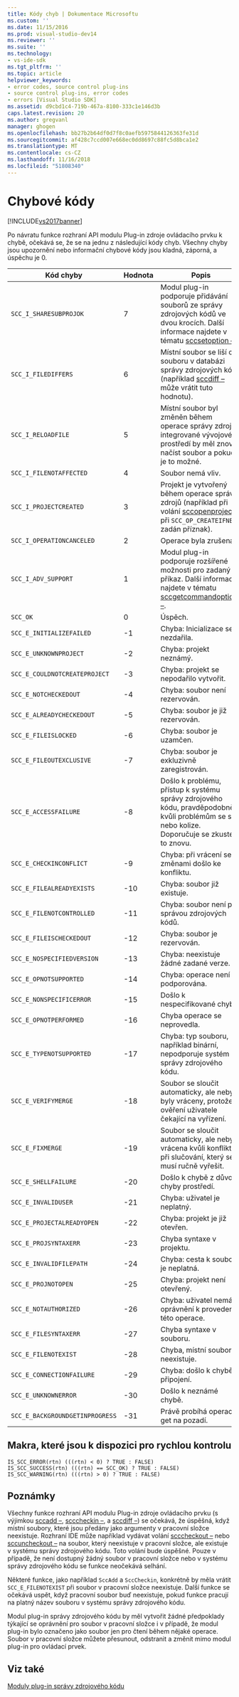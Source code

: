 ```yaml
---
title: Kódy chyb | Dokumentace Microsoftu
ms.custom: ''
ms.date: 11/15/2016
ms.prod: visual-studio-dev14
ms.reviewer: ''
ms.suite: ''
ms.technology:
- vs-ide-sdk
ms.tgt_pltfrm: ''
ms.topic: article
helpviewer_keywords:
- error codes, source control plug-ins
- source control plug-ins, error codes
- errors [Visual Studio SDK]
ms.assetid: d9cbd1c4-719b-467a-8100-333c1e146d3b
caps.latest.revision: 20
ms.author: gregvanl
manager: ghogen
ms.openlocfilehash: bb27b2b64df0d7f8c0aefb5975844126363fe31d
ms.sourcegitcommit: af428c7ccd007e668ec0dd8697c88fc5d8bca1e2
ms.translationtype: MT
ms.contentlocale: cs-CZ
ms.lasthandoff: 11/16/2018
ms.locfileid: "51808340"
---
```

# <a name="error-codes"></a>Chybové kódy
[!INCLUDE[vs2017banner](../includes/vs2017banner.md)]

Po návratu funkce rozhraní API modulu Plug-in zdroje ovládacího prvku k chybě, očekává se, že se na jednu z následující kódy chyb. Všechny chyby jsou upozornění nebo informační chybové kódy jsou kladná, záporná, a úspěchu je 0.  
  
|Kód chyby|Hodnota|Popis|  
|----------------|-----------|-----------------|  
|`SCC_I_SHARESUBPROJOK`|7|Modul plug-in podporuje přidávání souborů ze správy zdrojových kódů ve dvou krocích. Další informace najdete v tématu [sccsetoption –](../extensibility/sccsetoption-function.md).|  
|`SCC_I_FILEDIFFERS`|6|Místní soubor se liší od souboru v databázi správy zdrojových kódů (například [sccdiff –](../extensibility/sccdiff-function.md) může vrátit tuto hodnotu).|  
|`SCC_I_RELOADFILE`|5|Místní soubor byl změněn během operace správy zdrojů; integrované vývojové prostředí by měl znovu načíst soubor a pokud je to možné.|  
|`SCC_I_FILENOTAFFECTED`|4|Soubor nemá vliv.|  
|`SCC_I_PROJECTCREATED`|3|Projekt je vytvořený během operace správy zdrojů (například při volání [sccopenproject –](../extensibility/sccopenproject-function.md) při `SCC_OP_CREATEIFNEW` zadán příznak).|  
|`SCC_I_OPERATIONCANCELED`|2|Operace byla zrušena.|  
|`SCC_I_ADV_SUPPORT`|1|Modul plug-in podporuje rozšířené možnosti pro zadaný příkaz. Další informace najdete v tématu [sccgetcommandoptions –](../extensibility/sccgetcommandoptions-function.md).|  
|`SCC_OK`|0|Úspěch.|  
|`SCC_E_INITIALIZEFAILED`|-1|Chyba: Inicializace se nezdařila.|  
|`SCC_E_UNKNOWNPROJECT`|-2|Chyba: projekt neznámý.|  
|`SCC_E_COULDNOTCREATEPROJECT`|-3|Chyba: projekt se nepodařilo vytvořit.|  
|`SCC_E_NOTCHECKEDOUT`|-4|Chyba: soubor není rezervován.|  
|`SCC_E_ALREADYCHECKEDOUT`|-5|Chyba: soubor je již rezervován.|  
|`SCC_E_FILEISLOCKED`|-6|Chyba: soubor je uzamčen.|  
|`SCC_E_FILEOUTEXCLUSIVE`|-7|Chyba: soubor je exkluzivně zaregistrován.|  
|`SCC_E_ACCESSFAILURE`|-8|Došlo k problému, přístup k systému správy zdrojového kódu, pravděpodobně kvůli problémům se síti nebo kolize. Doporučuje se zkuste to znovu.|  
|`SCC_E_CHECKINCONFLICT`|-9|Chyba: při vrácení se změnami došlo ke konfliktu.|  
|`SCC_E_FILEALREADYEXISTS`|-10|Chyba: soubor již existuje.|  
|`SCC_E_FILENOTCONTROLLED`|-11|Chyba: soubor není pod správou zdrojových kódů.|  
|`SCC_E_FILEISCHECKEDOUT`|-12|Chyba: soubor je rezervován.|  
|`SCC_E_NOSPECIFIEDVERSION`|-13|Chyba: neexistuje žádné zadané verze.|  
|`SCC_E_OPNOTSUPPORTED`|-14|Chyba: operace není podporována.|  
|`SCC_E_NONSPECIFICERROR`|-15|Došlo k nespecifikované chybě.|  
|`SCC_E_OPNOTPERFORMED`|-16|Chyba operace se neprovedla.|  
|`SCC_E_TYPENOTSUPPORTED`|-17|Chyba: typ souboru, například binární, nepodporuje systém správy zdrojového kódu.|  
|`SCC_E_VERIFYMERGE`|-18|Soubor se sloučit automaticky, ale nebyla byly vráceny, protože je ověření uživatele čekající na vyřízení.|  
|`SCC_E_FIXMERGE`|-19|Soubor se sloučit automaticky, ale nebyla vrácena kvůli konfliktu při slučování, který se musí ručně vyřešit.|  
|`SCC_E_SHELLFAILURE`|-20|Došlo k chybě z důvodu chyby prostředí.|  
|`SCC_E_INVALIDUSER`|-21|Chyba: uživatel je neplatný.|  
|`SCC_E_PROJECTALREADYOPEN`|-22|Chyba: projekt je již otevřen.|  
|`SCC_E_PROJSYNTAXERR`|-23|Chyba syntaxe v projektu.|  
|`SCC_E_INVALIDFILEPATH`|-24|Chyba: cesta k souboru je neplatná.|  
|`SCC_E_PROJNOTOPEN`|-25|Chyba: projekt není otevřený.|  
|`SCC_E_NOTAUTHORIZED`|-26|Chyba: uživatel nemá oprávnění k provedení této operace.|  
|`SCC_E_FILESYNTAXERR`|-27|Chyba syntaxe v souboru.|  
|`SCC_E_FILENOTEXIST`|-28|Chyba, místní soubor neexistuje.|  
|`SCC_E_CONNECTIONFAILURE`|-29|Chyba: došlo k chybě připojení.|  
|`SCC_E_UNKNOWNERROR`|-30|Došlo k neznámé chybě.|  
|`SCC_E_BACKGROUNDGETINPROGRESS`|-31|Právě probíhá operace get na pozadí.|  
  
## <a name="macros-provided-for-quick-checking"></a>Makra, které jsou k dispozici pro rychlou kontrolu  
  
```cpp#  
IS_SCC_ERROR(rtn) (((rtn) < 0) ? TRUE : FALSE)  
IS_SCC_SUCCESS(rtn) (((rtn) == SCC_OK) ? TRUE : FALSE)  
IS_SCC_WARNING(rtn) (((rtn) > 0) ? TRUE : FALSE)  
```  
  
## <a name="remarks"></a>Poznámky  
 Všechny funkce rozhraní API modulu Plug-in zdroje ovládacího prvku (s výjimkou [sccadd –](../extensibility/sccadd-function.md), [scccheckin –](../extensibility/scccheckin-function.md), a [sccdiff –](../extensibility/sccdiff-function.md)) se očekává, že úspěšná, když místní soubory, které jsou předány jako argumenty v pracovní složce neexistuje. Rozhraní IDE může například vydávat volání [scccheckout –](../extensibility/scccheckout-function.md) nebo [sccuncheckout –](../extensibility/sccuncheckout-function.md) na soubor, který neexistuje v pracovní složce, ale existuje v systému správy zdrojového kódu. Toto volání bude úspěšné. Pouze v případě, že není dostupný žádný soubor v pracovní složce nebo v systému správy zdrojového kódu se funkce neočekává selhání.  
  
 Některé funkce, jako například `SccAdd` a `SccCheckin`, konkrétně by měla vrátit `SCC_E_FILENOTEXIST` při soubor v pracovní složce neexistuje. Další funkce se očekává uspět, když pracovní soubor buď neexistuje, pokud funkce pracují na platný název souboru v systému správy zdrojového kódu.  
  
 Modul plug-in správy zdrojového kódu by měl vytvořit žádné předpoklady týkající se oprávnění pro soubor v pracovní složce i v případě, že modul plug-in bylo označeno jako soubor jen pro čtení během nějaké operace. Soubor v pracovní složce můžete přesunout, odstranit a změnit mimo modul plug-in pro ovládací prvek.  
  
## <a name="see-also"></a>Viz také  
 [Moduly plug-in správy zdrojového kódu](../extensibility/source-control-plug-ins.md)

